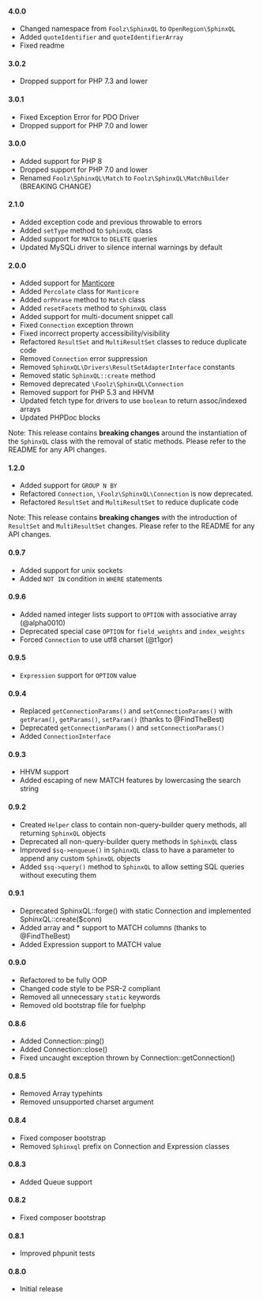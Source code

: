 #### 4.0.0
* Changed namespace from `Foolz\SphinxQL` to `OpenRegion\SphinxQL`
* Added `quoteIdentifier` and `quoteIdentifierArray`
* Fixed readme

#### 3.0.2
* Dropped support for PHP 7.3 and lower

#### 3.0.1
* Fixed Exception Error for PDO Driver
* Dropped support for PHP 7.0 and lower

#### 3.0.0
* Added support for PHP 8
* Dropped support for PHP 7.0 and lower
* Renamed `Foolz\SphinxQL\Match` to `Foolz\SphinxQL\MatchBuilder` (BREAKING CHANGE)

#### 2.1.0
* Added exception code and previous throwable to errors
* Added `setType` method to `SphinxQL` class
* Added support for `MATCH` to `DELETE` queries
* Updated MySQLi driver to silence internal warnings by default

#### 2.0.0
* Added support for [Manticore](https://manticoresearch.com)
* Added `Percolate` class for `Manticore`
* Added `orPhrase` method to `Match` class
* Added `resetFacets` method to `SphinxQL` class
* Added support for multi-document snippet call
* Fixed `Connection` exception thrown
* Fixed incorrect property accessibility/visibility
* Refactored `ResultSet` and `MultiResultSet` classes to reduce duplicate code
* Removed `Connection` error suppression
* Removed `SphinxQL\Drivers\ResultSetAdapterInterface` constants
* Removed static `SphinxQL::create` method
* Removed deprecated `\Foolz\SphinxQL\Connection`
* Removed support for PHP 5.3 and HHVM
* Updated fetch type for drivers to use `boolean` to return assoc/indexed arrays
* Updated PHPDoc blocks

Note: This release contains **breaking changes** around the instantiation of the `SphinxQL` class with the removal of static methods. Please refer to the README for any API changes.

#### 1.2.0
* Added support for `GROUP N BY`
* Refactored `Connection`, `\Foolz\SphinxQL\Connection` is now deprecated.
* Refactored `ResultSet` and `MultiResultSet` to reduce duplicate code

Note: This release contains **breaking changes** with the introduction of `ResultSet` and `MultiResultSet` changes. Please refer to the README for any API changes.

#### 0.9.7
* Added support for unix sockets
* Added `NOT IN` condition in `WHERE` statements

#### 0.9.6
* Added named integer lists support to `OPTION` with associative array (@alpha0010)
* Deprecated special case `OPTION` for `field_weights` and `index_weights`
* Forced `Connection` to use utf8 charset (@t1gor)

#### 0.9.5
* `Expression` support for `OPTION` value

#### 0.9.4
* Replaced `getConnectionParams()` and `setConnectionParams()` with `getParam()`, `getParams()`, `setParam()` (thanks to @FindTheBest)
* Deprecated `getConnectionParams()` and `setConnectionParams()`
* Added `ConnectionInterface`

#### 0.9.3
* HHVM support
* Added escaping of new MATCH features by lowercasing the search string

#### 0.9.2
* Created `Helper` class to contain non-query-builder query methods, all returning `SphinxQL` objects
* Deprecated all non-query-builder query methods in `SphinxQL` class
* Improved `$sq->enqueue()` in `SphinxQL` class to have a parameter to append any custom `SphinxQL` objects
* Added `$sq->query()` method to `SphinxQL` to allow setting SQL queries without executing them

#### 0.9.1
* Deprecated SphinxQL::forge() with static Connection and implemented SphinxQL::create($conn)
* Added array and * support to MATCH columns (thanks to @FindTheBest)
* Added Expression support to MATCH value

#### 0.9.0
* Refactored to be fully OOP
* Changed code style to be PSR-2 compliant
* Removed all unnecessary `static` keywords
* Removed old bootstrap file for fuelphp

#### 0.8.6
* Added Connection::ping()
* Added Connection::close()
* Fixed uncaught exception thrown by Connection::getConnection()

#### 0.8.5
* Removed Array typehints
* Removed unsupported charset argument

#### 0.8.4
* Fixed composer bootstrap
* Removed `Sphinxql` prefix on Connection and Expression classes

#### 0.8.3
* Added Queue support

#### 0.8.2
* Fixed composer bootstrap

#### 0.8.1
* Improved phpunit tests

#### 0.8.0
* Initial release
